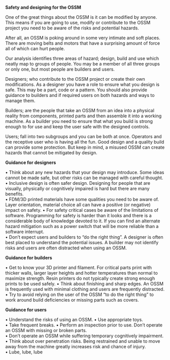 **Safety and designing for the OSSM**

One of the great things about the OSSM is it can be modified by anyone.  This means if you are going to use, modify or contribute to the OSSM project you need to be aware of the risks and potential hazards.  

After all, an OSSM is poking around in some very intimate and soft places.  There are moving belts and motors that have a surprising amount of force all of which can hurt people.  

Our analysis identifies three areas of hazard; design, build and use which neatly map to groups of people.  You may be a member of all three groups or only one, but most people are builders and users.  

Designers; who contribute to the OSSM project or create their own modifications.  As a designer you have a role to ensure what you design is safe.  This may be a part, code or a pattern.  You should also provide guidance to builders and if required users on both hazards and ways to manage them.

Builders; are the people that take an OSSM from an idea into a physical reality from components, printed parts and then assemble it into a working machine.  As a builder you need to ensure that what you build is strong enough to for use and keep the user safe with the designed controls.

Users; fall into two subgroups and you can be both at once.  Operators and the receptive user who is having all the fun.  Good design and a quality build can provide some protection. But keep in mind, a misused OSSM can create hazards that cannot be mitigated by design.  

**Guidance for designers**

•	Think about any new hazards that your design may introduce.  Some ideas cannot be made safe, but other risks can be managed with careful thought. 
•	Inclusive design is often safer design.  Designing for people that are visually, physically or cognitively impaired is hard but there are many benefits.  
•	FDM/3D printed materials have some qualities you need to be aware of.  Layer orientation, material choice all can have a positive (or negative) impact on safety.
•	For safety critical cases be aware of the limitations of software.  Programming for safety is harder than it looks and there is a considerable body of knowledge devoted to it.  If you can find an alternate hazard mitigation such as a power switch that will be more reliable than a software interrupt.  
•	Don’t expect users and builders to “do the right thing”.  A designer is often best placed to understand the potential issues.  A builder may not identify risks and users are often distracted when using an OSSM. 

**Guidance for builders**

•	Get to know your 3D printer and filament.  For critical parts print with thicker walls, larger layer heights and hotter temperatures than normal to maximize strength.  Resin printers do not typically create strong enough prints to be used safely.
•	Think about finishing and sharp edges.  An OSSM is frequently used with minimal clothing and users are frequently distracted. 
•	Try to avoid relying on the user of the OSSM “to do the right thing” to work around build deficiencies or missing parts such as covers.  

**Guidance for users**

•	Understand the risks of using an OSSM.
•	Use appropriate toys.  
•	Take frequent breaks.
•	Perform an inspection prior to use.  Don’t operate an OSSM with missing or broken parts.  
•	Don’t operate an OSSM while suffering temporary cognitively impairment.
•	Think about over penetration risks.  Being restrained and unable to move away from the machine greatly increases risk and chance of injury.  
•	Lube, lube, lube  


